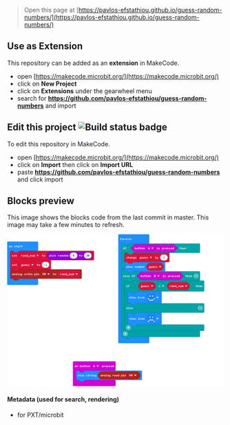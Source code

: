 
> Open this page at [https://pavlos-efstathiou.github.io/guess-random-numbers/](https://pavlos-efstathiou.github.io/guess-random-numbers/)

## Use as Extension

This repository can be added as an **extension** in MakeCode.

* open [https://makecode.microbit.org/](https://makecode.microbit.org/)
* click on **New Project**
* click on **Extensions** under the gearwheel menu
* search for **https://github.com/pavlos-efstathiou/guess-random-numbers** and import

## Edit this project ![Build status badge](https://github.com/pavlos-efstathiou/guess-random-numbers/workflows/MakeCode/badge.svg)

To edit this repository in MakeCode.

* open [https://makecode.microbit.org/](https://makecode.microbit.org/)
* click on **Import** then click on **Import URL**
* paste **https://github.com/pavlos-efstathiou/guess-random-numbers** and click import

## Blocks preview

This image shows the blocks code from the last commit in master.
This image may take a few minutes to refresh.

![A rendered view of the blocks](https://github.com/pavlos-efstathiou/guess-random-numbers/raw/master/.github/makecode/blocks.png)

#### Metadata (used for search, rendering)

* for PXT/microbit
<script src="https://makecode.com/gh-pages-embed.js"></script><script>makeCodeRender("{{ site.makecode.home_url }}", "{{ site.github.owner_name }}/{{ site.github.repository_name }}");</script>
